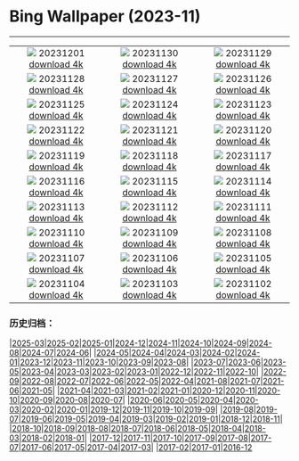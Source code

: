 # Bing Wallpaper (2023-11)
**************
| | | |
|:-:|:-:|:-:|
| ![](https://www.bing.com/th?id=OHR.IcebergAntarctica_JA-JP7499377944_1920x1080.jpg) 20231201 [download 4k](https://www.bing.com/th?id=OHR.IcebergAntarctica_JA-JP7499377944_UHD.jpg) | ![](https://www.bing.com/th?id=OHR.TrotternishStorr_JA-JP7531639858_1920x1080.jpg) 20231130 [download 4k](https://www.bing.com/th?id=OHR.TrotternishStorr_JA-JP7531639858_UHD.jpg) | ![](https://www.bing.com/th?id=OHR.TreeLighting_JA-JP6880977842_1920x1080.jpg) 20231129 [download 4k](https://www.bing.com/th?id=OHR.TreeLighting_JA-JP6880977842_UHD.jpg) |
| ![](https://www.bing.com/th?id=OHR.HumanKindness_JA-JP6290539891_1920x1080.jpg) 20231128 [download 4k](https://www.bing.com/th?id=OHR.HumanKindness_JA-JP6290539891_UHD.jpg) | ![](https://www.bing.com/th?id=OHR.RioNegro_JA-JP6030654959_1920x1080.jpg) 20231127 [download 4k](https://www.bing.com/th?id=OHR.RioNegro_JA-JP6030654959_UHD.jpg) | ![](https://www.bing.com/th?id=OHR.BathingDay2023_JA-JP8643192749_1920x1080.jpg) 20231126 [download 4k](https://www.bing.com/th?id=OHR.BathingDay2023_JA-JP8643192749_UHD.jpg) |
| ![](https://www.bing.com/th?id=OHR.TajoRiver_JA-JP5452234121_1920x1080.jpg) 20231125 [download 4k](https://www.bing.com/th?id=OHR.TajoRiver_JA-JP5452234121_UHD.jpg) | ![](https://www.bing.com/th?id=OHR.HallofMosses_JA-JP4877057961_1920x1080.jpg) 20231124 [download 4k](https://www.bing.com/th?id=OHR.HallofMosses_JA-JP4877057961_UHD.jpg) | ![](https://www.bing.com/th?id=OHR.BradgateFallow_JA-JP4632580137_1920x1080.jpg) 20231123 [download 4k](https://www.bing.com/th?id=OHR.BradgateFallow_JA-JP4632580137_UHD.jpg) |
| ![](https://www.bing.com/th?id=OHR.Xiaoxue2023_JA-JP4270732262_1920x1080.jpg) 20231122 [download 4k](https://www.bing.com/th?id=OHR.Xiaoxue2023_JA-JP4270732262_UHD.jpg) | ![](https://www.bing.com/th?id=OHR.HelloSeal_JA-JP3912417099_1920x1080.jpg) 20231121 [download 4k](https://www.bing.com/th?id=OHR.HelloSeal_JA-JP3912417099_UHD.jpg) | ![](https://www.bing.com/th?id=OHR.ChapmanAdventure_JA-JP3299214561_1920x1080.jpg) 20231120 [download 4k](https://www.bing.com/th?id=OHR.ChapmanAdventure_JA-JP3299214561_UHD.jpg) |
| ![](https://www.bing.com/th?id=OHR.FrozenBog_JA-JP3036034875_1920x1080.jpg) 20231119 [download 4k](https://www.bing.com/th?id=OHR.FrozenBog_JA-JP3036034875_UHD.jpg) | ![](https://www.bing.com/th?id=OHR.MilsePolarBear_JA-JP2676664686_1920x1080.jpg) 20231118 [download 4k](https://www.bing.com/th?id=OHR.MilsePolarBear_JA-JP2676664686_UHD.jpg) | ![](https://www.bing.com/th?id=OHR.SnakeRiverTeton_JA-JP1792583691_1920x1080.jpg) 20231117 [download 4k](https://www.bing.com/th?id=OHR.SnakeRiverTeton_JA-JP1792583691_UHD.jpg) |
| ![](https://www.bing.com/th?id=OHR.AthensAcropolis_JA-JP1206532220_1920x1080.jpg) 20231116 [download 4k](https://www.bing.com/th?id=OHR.AthensAcropolis_JA-JP1206532220_UHD.jpg) | ![](https://www.bing.com/th?id=OHR.ShichiGoSan2023_JA-JP6423389600_1920x1080.jpg) 20231115 [download 4k](https://www.bing.com/th?id=OHR.ShichiGoSan2023_JA-JP6423389600_UHD.jpg) | ![](https://www.bing.com/th?id=OHR.RussellLupines_JA-JP1047682065_1920x1080.jpg) 20231114 [download 4k](https://www.bing.com/th?id=OHR.RussellLupines_JA-JP1047682065_UHD.jpg) |
| ![](https://www.bing.com/th?id=OHR.OliveOrchard_JA-JP4824162139_1920x1080.jpg) 20231113 [download 4k](https://www.bing.com/th?id=OHR.OliveOrchard_JA-JP4824162139_UHD.jpg) | ![](https://www.bing.com/th?id=OHR.DiwaliAyodhya_JA-JP0829173693_1920x1080.jpg) 20231112 [download 4k](https://www.bing.com/th?id=OHR.DiwaliAyodhya_JA-JP0829173693_UHD.jpg) | ![](https://www.bing.com/th?id=OHR.SarekSweden_JA-JP0736730927_1920x1080.jpg) 20231111 [download 4k](https://www.bing.com/th?id=OHR.SarekSweden_JA-JP0736730927_UHD.jpg) |
| ![](https://www.bing.com/th?id=OHR.BadlandsSunrise_JA-JP0594221338_1920x1080.jpg) 20231110 [download 4k](https://www.bing.com/th?id=OHR.BadlandsSunrise_JA-JP0594221338_UHD.jpg) | ![](https://www.bing.com/th?id=OHR.NorwayBirch_JA-JP0530837645_1920x1080.jpg) 20231109 [download 4k](https://www.bing.com/th?id=OHR.NorwayBirch_JA-JP0530837645_UHD.jpg) | ![](https://www.bing.com/th?id=OHR.Lidong2023_JA-JP3829424254_1920x1080.jpg) 20231108 [download 4k](https://www.bing.com/th?id=OHR.Lidong2023_JA-JP3829424254_UHD.jpg) |
| ![](https://www.bing.com/th?id=OHR.KirkilaiTower_JA-JP2022080593_1920x1080.jpg) 20231107 [download 4k](https://www.bing.com/th?id=OHR.KirkilaiTower_JA-JP2022080593_UHD.jpg) | ![](https://www.bing.com/th?id=OHR.LagoPehoe_JA-JP3134234118_1920x1080.jpg) 20231106 [download 4k](https://www.bing.com/th?id=OHR.LagoPehoe_JA-JP3134234118_UHD.jpg) | ![](https://www.bing.com/th?id=OHR.SilencioSpain_JA-JP2937040234_1920x1080.jpg) 20231105 [download 4k](https://www.bing.com/th?id=OHR.SilencioSpain_JA-JP2937040234_UHD.jpg) |
| ![](https://www.bing.com/th?id=OHR.BisonSnow_JA-JP2748366682_1920x1080.jpg) 20231104 [download 4k](https://www.bing.com/th?id=OHR.BisonSnow_JA-JP2748366682_UHD.jpg) | ![](https://www.bing.com/th?id=OHR.ManateeMama_JA-JP0142051639_1920x1080.jpg) 20231103 [download 4k](https://www.bing.com/th?id=OHR.ManateeMama_JA-JP0142051639_UHD.jpg) | ![](https://www.bing.com/th?id=OHR.DeathValleySalt_JA-JP5389792178_1920x1080.jpg) 20231102 [download 4k](https://www.bing.com/th?id=OHR.DeathValleySalt_JA-JP5389792178_UHD.jpg) |

### 历史归档：

|[2025-03](/../2025-03/2025-03.md)|[2025-02](/../2025-02/2025-02.md)|[2025-01](/../2025-01/2025-01.md)|[2024-12](/../2024-12/2024-12.md)|[2024-11](/../2024-11/2024-11.md)|[2024-10](/../2024-10/2024-10.md)|[2024-09](/../2024-09/2024-09.md)|[2024-08](/../2024-08/2024-08.md)|[2024-07](/../2024-07/2024-07.md)|[2024-06](/../2024-06/2024-06.md)|
|[2024-05](/../2024-05/2024-05.md)|[2024-04](/../2024-04/2024-04.md)|[2024-03](/../2024-03/2024-03.md)|[2024-02](/../2024-02/2024-02.md)|[2024-01](/../2024-01/2024-01.md)|[2023-12](/../2023-12/2023-12.md)|[2023-11](/2023-11.md)|[2023-10](/../2023-10/2023-10.md)|[2023-09](/../2023-09/2023-09.md)|[2023-08](/../2023-08/2023-08.md)|
|[2023-07](/../2023-07/2023-07.md)|[2023-06](/../2023-06/2023-06.md)|[2023-05](/../2023-05/2023-05.md)|[2023-04](/../2023-04/2023-04.md)|[2023-03](/../2023-03/2023-03.md)|[2023-02](/../2023-02/2023-02.md)|[2023-01](/../2023-01/2023-01.md)|[2022-12](/../2022-12/2022-12.md)|[2022-11](/../2022-11/2022-11.md)|[2022-10](/../2022-10/2022-10.md)|
|[2022-09](/../2022-09/2022-09.md)|[2022-08](/../2022-08/2022-08.md)|[2022-07](/../2022-07/2022-07.md)|[2022-06](/../2022-06/2022-06.md)|[2022-05](/../2022-05/2022-05.md)|[2022-04](/../2022-04/2022-04.md)|[2021-08](/../2021-08/2021-08.md)|[2021-07](/../2021-07/2021-07.md)|[2021-06](/../2021-06/2021-06.md)|[2021-05](/../2021-05/2021-05.md)|
|[2021-04](/../2021-04/2021-04.md)|[2021-03](/../2021-03/2021-03.md)|[2021-02](/../2021-02/2021-02.md)|[2021-01](/../2021-01/2021-01.md)|[2020-12](/../2020-12/2020-12.md)|[2020-11](/../2020-11/2020-11.md)|[2020-10](/../2020-10/2020-10.md)|[2020-09](/../2020-09/2020-09.md)|[2020-08](/../2020-08/2020-08.md)|[2020-07](/../2020-07/2020-07.md)|
|[2020-06](/../2020-06/2020-06.md)|[2020-05](/../2020-05/2020-05.md)|[2020-04](/../2020-04/2020-04.md)|[2020-03](/../2020-03/2020-03.md)|[2020-02](/../2020-02/2020-02.md)|[2020-01](/../2020-01/2020-01.md)|[2019-12](/../2019-12/2019-12.md)|[2019-11](/../2019-11/2019-11.md)|[2019-10](/../2019-10/2019-10.md)|[2019-09](/../2019-09/2019-09.md)|
|[2019-08](/../2019-08/2019-08.md)|[2019-07](/../2019-07/2019-07.md)|[2019-06](/../2019-06/2019-06.md)|[2019-05](/../2019-05/2019-05.md)|[2019-04](/../2019-04/2019-04.md)|[2019-03](/../2019-03/2019-03.md)|[2019-02](/../2019-02/2019-02.md)|[2019-01](/../2019-01/2019-01.md)|[2018-12](/../2018-12/2018-12.md)|[2018-11](/../2018-11/2018-11.md)|
|[2018-10](/../2018-10/2018-10.md)|[2018-09](/../2018-09/2018-09.md)|[2018-08](/../2018-08/2018-08.md)|[2018-07](/../2018-07/2018-07.md)|[2018-06](/../2018-06/2018-06.md)|[2018-05](/../2018-05/2018-05.md)|[2018-04](/../2018-04/2018-04.md)|[2018-03](/../2018-03/2018-03.md)|[2018-02](/../2018-02/2018-02.md)|[2018-01](/../2018-01/2018-01.md)|
|[2017-12](/../2017-12/2017-12.md)|[2017-11](/../2017-11/2017-11.md)|[2017-10](/../2017-10/2017-10.md)|[2017-09](/../2017-09/2017-09.md)|[2017-08](/../2017-08/2017-08.md)|[2017-07](/../2017-07/2017-07.md)|[2017-06](/../2017-06/2017-06.md)|[2017-05](/../2017-05/2017-05.md)|[2017-04](/../2017-04/2017-04.md)|[2017-03](/../2017-03/2017-03.md)|
|[2017-02](/../2017-02/2017-02.md)|[2017-01](/../2017-01/2017-01.md)|[2016-12](/../2016-12/2016-12.md)